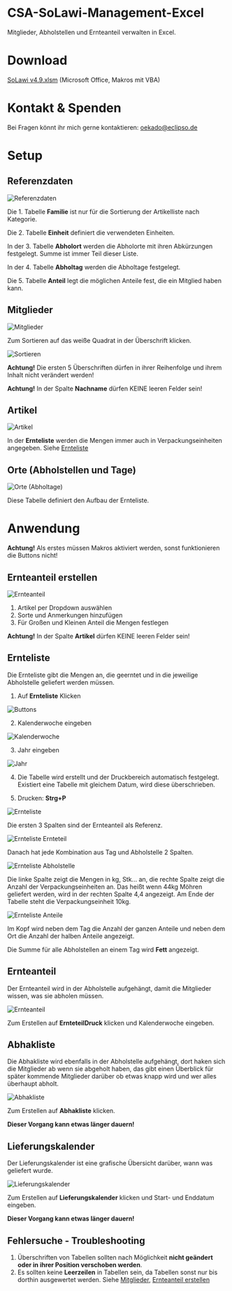 # CSA-SoLawi-Management-Excel
Mitglieder, Abholstellen und Ernteanteil verwalten in Excel.

# Download
[SoLawi v4.9.xlsm](https://github.com/oekado/CSA-SoLawi-Management-Excel/raw/master/SolaWi%20v5.0.xlsm) (Microsoft Office, Makros mit VBA)

# Kontakt & Spenden
Bei Fragen könnt ihr mich gerne kontaktieren: oekado@eclipso.de

# Setup
## Referenzdaten
![Referenzdaten](/Screenshots/Referenzdaten.PNG)

Die 1. Tabelle **Familie** ist nur für die Sortierung der Artikelliste nach Kategorie.

Die 2. Tabelle **Einheit** definiert die verwendeten Einheiten.

In der 3. Tabelle **Abholort** werden die Abholorte mit ihren Abkürzungen festgelegt. Summe ist immer Teil dieser Liste.

In der 4. Tabelle **Abholtag** werden die Abholtage festgelegt.

Die 5. Tabelle **Anteil** legt die möglichen Anteile fest, die ein Mitglied haben kann.

## Mitglieder
![Mitglieder](/Screenshots/Mitglieder.PNG)

Zum Sortieren auf das weiße Quadrat in der Überschrift klicken.

![Sortieren](/Screenshots/Sortieren.png)

**Achtung!** Die ersten 5 Überschriften dürfen in ihrer Reihenfolge und ihrem Inhalt nicht verändert werden!

**Achtung!** In der Spalte **Nachname** dürfen KEINE leeren Felder sein!

## Artikel
![Artikel](/Screenshots/Artikel.PNG)

In der **Ernteliste** werden die Mengen immer auch in Verpackungseinheiten angegeben. Siehe [Ernteliste](/README.md#ernteliste)
## Orte (Abholstellen und Tage)
![Orte (Abholtage)](/Screenshots/Orte%20(Abholtage).PNG)

Diese Tabelle definiert den Aufbau der Ernteliste.
# Anwendung
**Achtung!** Als erstes müssen Makros aktiviert werden, sonst funktionieren die Buttons nicht!
## Ernteanteil erstellen
![Ernteanteil](/Screenshots/Ernteanteil.png)

1. Artikel per Dropdown auswählen
2. Sorte und Anmerkungen hinzufügen
3. Für Großen und Kleinen Anteil die Mengen festlegen

**Achtung!** In der Spalte **Artikel** dürfen KEINE leeren Felder sein!
## Ernteliste
Die Ernteliste gibt die Mengen an, die geerntet und in die jeweilige Abholstelle geliefert werden müssen.

1. Auf **Ernteliste** Klicken

![Buttons](/Screenshots/Buttons.PNG)

2. Kalenderwoche eingeben

![Kalenderwoche](/Screenshots/KW.PNG)

3. Jahr eingeben

![Jahr](/Screenshots/Jahr.PNG)

4. Die Tabelle wird erstellt und der Druckbereich automatisch festgelegt. Existiert eine Tabelle mit gleichem Datum, wird diese überschrieben. 

5. Drucken: **Strg+P**

![Ernteliste](/Screenshots/Ernteliste.PNG)

Die ersten 3 Spalten sind der Ernteanteil als Referenz.

![Ernteliste Ernteteil](/Screenshots/Ernteliste%20Ernteteil.PNG)

Danach hat jede Kombination aus Tag und Abholstelle 2 Spalten. 

![Ernteliste Abholstelle](/Screenshots/Ernteliste%20Abholstelle.PNG)

Die linke Spalte zeigt die Mengen in kg, Stk... an, die rechte Spalte zeigt die Anzahl der Verpackungseinheiten an. Das heißt wenn 44kg Möhren geliefert werden, wird in der rechten Spalte 4,4 angezeigt. Am Ende der Tabelle steht die Verpackungseinheit 10kg.

![Ernteliste Anteile](/Screenshots/Unbenannt.PNG)

Im Kopf wird neben dem Tag die Anzahl der ganzen Anteile und neben dem Ort die Anzahl der halben Anteile angezeigt.

Die Summe für alle Abholstellen an einem Tag wird **Fett** angezeigt.

## Ernteanteil
Der Ernteanteil wird in der Abholstelle aufgehängt, damit die Mitglieder wissen, was sie abholen müssen.

![Ernteanteil](/Screenshots/Ernteteil%20Druck.PNG)

Zum Erstellen auf **ErnteteilDruck** klicken und Kalenderwoche eingeben.
## Abhakliste
Die Abhakliste wird ebenfalls in der Abholstelle aufgehängt, dort haken sich die Mitglieder ab wenn sie abgeholt haben, das gibt einen Überblick für später kommende Mitglieder darüber ob etwas knapp wird und wer alles überhaupt abholt.

![Abhakliste](/Screenshots/Abhakliste.PNG)

Zum Erstellen auf **Abhakliste** klicken. 

**Dieser Vorgang kann etwas länger dauern!**
## Lieferungskalender
Der Lieferungskalender ist eine grafische Übersicht darüber, wann was geliefert wurde.

![Lieferungskalender](/Screenshots/Lieferungskalender.PNG)

Zum Erstellen auf **Lieferungskalender** klicken und Start- und Enddatum eingeben.

**Dieser Vorgang kann etwas länger dauern!**

## Fehlersuche - Troubleshooting
1. Überschriften von Tabellen sollten nach Möglichkeit **nicht geändert oder in ihrer Position verschoben werden**.
2. Es sollten keine **Leerzeilen** in Tabellen sein, da Tabellen sonst nur bis dorthin ausgewertet werden. Siehe [Mitglieder](/README.md#mitglieder), [Ernteanteil erstellen](/README.md#ernteanteil-erstellen)

